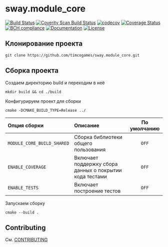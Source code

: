 # sway.module_core

[![Build Status][travis-svg]][travis-url] [![Coverity Scan Build Status][coverity-svg]][coverity-url] [![codecov][codecov-svg]][codecov-url] [![Coverage Status][coverage-svg]][coverage-url] [![BCH compliance][bettercodehub-svg]][bettercodehub-url] [![Documentation][codedocs-svg]][codedocs-url] [![License][license-svg]][license-url]

## Клонирование проекта

```console
git clone https://github.com/timcogames/sway.module_core.git
```

## Сборка проекта

Создаем директорию build и переходим в неё

```console
mkdir build && cd ./build
```

Конфигурируем проект для сборки

```console
cmake -DCMAKE_BUILD_TYPE=Release ../
```

Опция сборки | Описание | По умолчанию
:---|:---|:---:
`MODULE_CORE_BUILD_SHARED` | Сборка библиотеки общего пользования | `OFF`
`ENABLE_COVERAGE` | Включает поддержку сбора данных о покрытии кода тестами | `OFF`
`ENABLE_TESTS` | Включает построение тестов | `OFF`

Запускаем сборку

```console
cmake --build .
```

## Contributing

См. [CONTRIBUTING](./github/CONTRIBUTING.md)

[travis-svg]: https://travis-ci.org/timcogames/sway.module_core.svg?branch=master
[travis-url]: https://travis-ci.org/timcogames/sway.module_core
[coverity-svg]: https://scan.coverity.com/projects/15977/badge.svg
[coverity-url]: https://scan.coverity.com/projects/15977
[coverage-svg]: https://coveralls.io/repos/github/timcogames/sway.module_core/badge.svg?branch=master
[coverage-url]: https://coveralls.io/github/timcogames/sway.module_core?branch=master
[bettercodehub-svg]: https://bettercodehub.com/edge/badge/timcogames/sway.module_core?branch=master
[bettercodehub-url]: https://bettercodehub.com/
[codecov-svg]: https://codecov.io/gh/timcogames/sway.module_core/branch/master/graph/badge.svg
[codecov-url]: https://codecov.io/gh/timcogames/sway.module_core
[codedocs-svg]: https://codedocs.xyz/timcogames/sway.module_core.svg
[codedocs-url]: https://codedocs.xyz/timcogames/sway.module_core/
[license-svg]: https://img.shields.io/github/license/mashape/apistatus.svg
[license-url]: LICENSE
